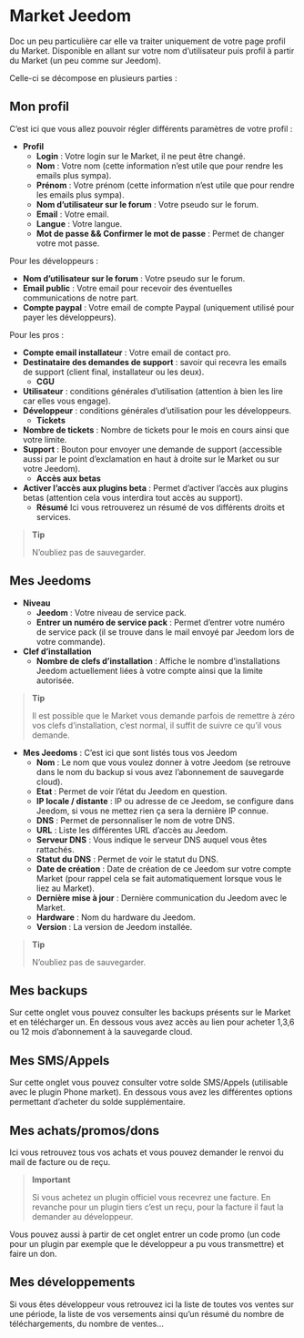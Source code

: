 # Market Jeedom


Doc un peu particulière car elle va traiter uniquement de votre page profil du Market.
Disponible en allant sur votre nom d’utilisateur puis profil à partir du Market (un peu comme sur Jeedom).

Celle-ci se décompose en plusieurs parties :

## Mon profil

C’est ici que vous allez pouvoir régler différents paramètres de votre profil :

- **Profil**
    - **Login** : Votre login sur le Market, il ne peut être changé.
    - **Nom** : Votre nom (cette information n’est utile que pour rendre les emails plus sympa).
    - **Prénom** : Votre prénom (cette information n’est utile que pour rendre les emails plus sympa).
    - **Nom d’utilisateur sur le forum** : Votre pseudo sur le forum.
    - **Email** : Votre email.
    - **Langue** : Votre langue.
    - **Mot de passe && Confirmer le mot de passe** : Permet de changer votre mot passe.

Pour les développeurs :
- **Nom d’utilisateur sur le forum** : Votre pseudo sur le forum.
- **Email public** : Votre email pour recevoir des éventuelles communications de notre part.
- **Compte paypal** : Votre email de compte Paypal (uniquement utilisé pour payer les développeurs).

Pour les pros :
- **Compte email installateur** : Votre email de contact pro.
- **Destinataire des demandes de support** : savoir qui recevra les emails de support (client final, installateur ou les deux).
    - **CGU**
- **Utilisateur** : conditions générales d’utilisation (attention à bien les lire car elles vous engage).
- **Développeur** : conditions générales d’utilisation pour les développeurs.
    - **Tickets**
- **Nombre de tickets** : Nombre de tickets pour le mois en cours ainsi que votre limite.
- **Support** : Bouton pour envoyer une demande de support (accessible aussi par le point d’exclamation en haut à droite sur le Market ou sur votre Jeedom).
    - **Accès aux betas**
- **Activer l’accès aux plugins beta** : Permet d’activer l’accès aux plugins betas (attention cela vous interdira tout accès au support).
    - **Résumé** Ici vous retrouverez un résumé de vos différents droits et services.

> **Tip**
>
> N’oubliez pas de sauvegarder.

## Mes Jeedoms

- **Niveau**
    - **Jeedom** : Votre niveau de service pack.
    - **Entrer un numéro de service pack** : Permet d’entrer votre numéro de service pack (il se trouve dans le mail envoyé par Jeedom lors de votre commande).
- **Clef d’installation**
    - **Nombre de clefs d’installation** : Affiche le nombre d’installations Jeedom actuellement liées à votre compte ainsi que la limite autorisée.

> **Tip**
>
> Il est possible que le Market vous demande parfois de remettre à zéro vos clefs d’installation, c’est normal, il suffit de suivre ce qu’il vous demande.

- **Mes Jeedoms** : C’est ici que sont listés tous vos Jeedom
    - **Nom** : Le nom que vous voulez donner à votre Jeedom (se retrouve dans le nom du backup si vous avez l’abonnement de sauvegarde cloud).
    - **Etat** : Permet de voir l’état du Jeedom en question.
    - **IP locale / distante** : IP ou adresse de ce Jeedom, se configure dans Jeedom, si vous ne mettez rien ça sera la dernière IP connue.
    - **DNS** : Permet de personnaliser le nom de votre DNS.
    - **URL** : Liste les différentes URL d’accès au Jeedom.
    - **Serveur DNS** : Vous indique le serveur DNS auquel vous êtes rattachés.
    - **Statut du DNS** : Permet de voir le statut du DNS.
    - **Date de création** : Date de création de ce Jeedom sur votre compte Market (pour rappel cela se fait automatiquement lorsque vous le liez au Market).
    - **Dernière mise à jour** : Dernière communication du Jeedom avec le Market.
    - **Hardware** : Nom du hardware du Jeedom.
    - **Version** : La version de Jeedom installée.

> **Tip**
>
> N’oubliez pas de sauvegarder.

## Mes backups

Sur cette onglet vous pouvez consulter les backups présents sur le Market et en télécharger un. En dessous vous avez accès au lien pour acheter 1,3,6 ou 12 mois d’abonnement à la sauvegarde cloud.

## Mes SMS/Appels

Sur cette onglet vous pouvez consulter votre solde SMS/Appels (utilisable avec le plugin Phone market). En dessous vous avez les différentes options permettant d’acheter du solde supplémentaire.

## Mes achats/promos/dons

Ici vous retrouvez tous vos achats et vous pouvez demander le renvoi du mail de facture ou de reçu.

> **Important**
>
> Si vous achetez un plugin officiel vous recevrez une facture. En revanche pour un plugin tiers c’est un reçu, pour la facture il faut la demander au développeur.

Vous pouvez aussi à partir de cet onglet entrer un code promo (un code pour un plugin par exemple que le développeur a pu vous transmettre) et faire un don.

## Mes développements

Si vous êtes développeur vous retrouvez ici la liste de toutes vos ventes sur une période, la liste de vos versements ainsi qu’un résumé du nombre de téléchargements, du nombre de ventes…​
